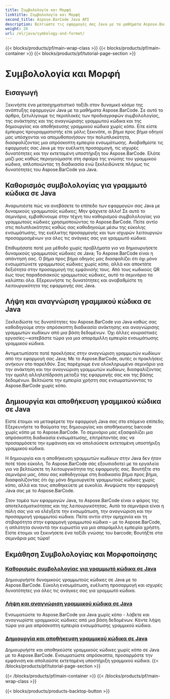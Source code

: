 ```yaml
---
title: Συμβολολογία και Μορφή
linktitle: Συμβολολογία και Μορφή
second_title: Aspose.BarCode Java API
description: Βελτιώστε τις εφαρμογές σας Java με τα μαθήματα Aspose.BarCode! Κατακτήστε τον καθορισμό συμβολολογίας, ανακτήστε και αναγνωρίστε γραμμικούς κώδικες και δημιουργήστε και αποθηκεύστε αβίαστα δυναμικούς γραμμικούς κώδικες.
weight: 26
url: /el/java/symbology-and-format/
---
```


{{< blocks/products/pf/main-wrap-class >}}
{{< blocks/products/pf/main-container >}}
{{< blocks/products/pf/tutorial-page-section >}}

# Συμβολολογία και Μορφή

## Εισαγωγή

Ξεκινήστε ένα μετασχηματιστικό ταξίδι στον δυναμικό κόσμο της ανάπτυξης εφαρμογών Java με τα μαθήματα Aspose.BarCode. Σε αυτό το άρθρο, ξετυλίγουμε τις περιπλοκές των προδιαγραφών συμβολολογίας, της ανάκτησης και της αναγνώρισης γραμμωτού κώδικα και της δημιουργίας και αποθήκευσης γραμμικού κώδικα χωρίς κόπο. Είτε είστε έμπειρος προγραμματιστής είτε μόλις ξεκινάτε, οι βήμα προς βήμα οδηγοί μας υπόσχονται να απομυθοποιήσουν την πολυπλοκότητα, διασφαλίζοντας μια απρόσκοπτη εμπειρία ενσωμάτωσης. Αναβαθμίστε τις εφαρμογές σας Java με την ευέλικτη προσαρμογή, τις ισχυρές δυνατότητες και την εκτεταμένη υποστήριξη του Aspose.BarCode. Ελάτε μαζί μας καθώς περιηγούμαστε στη σφαίρα της γνώσης του γραμμικού κώδικα, απλοποιώντας τη διαδικασία ενώ ξεκλειδώνετε πλήρως τις δυνατότητες του Aspose.BarCode για Java.

## Καθορισμός συμβολολογίας για γραμμωτό κώδικα σε Java

Αναρωτιέστε πώς να ανεβάσετε το επίπεδο των εφαρμογών σας Java με δυναμικούς γραμμωτούς κώδικες; Μην ψάχνετε άλλο! Σε αυτό το σεμινάριο, εμβαθύνουμε στην τέχνη του καθορισμού συμβολολογίας για γραμμωτούς κώδικες χρησιμοποιώντας το Aspose.BarCode. Πείτε αντίο στις πολυπλοκότητες καθώς σας καθοδηγούμε μέσω της εύκολης ενσωμάτωσης, της ευέλικτης προσαρμογής και των ισχυρών λειτουργιών προσαρμοσμένων για όλες τις ανάγκες σας για γραμμωτό κώδικα.

Επιθυμήσατε ποτέ μια μέθοδο χωρίς προβλήματα για να δημιουργήσετε δυναμικούς γραμμωτούς κώδικες σε Java; Το Aspose.BarCode είναι η απάντησή σας. Ο βήμα προς βήμα οδηγός μας διασφαλίζει ότι όχι μόνο ενσωματώνετε γραμμωτούς κώδικες χωρίς κόπο, αλλά και αποκτάτε δεξιότητα στην προσαρμογή της εμφάνισής τους. Από τους κωδικούς QR έως τους παραδοσιακούς γραμμωτούς κώδικες, αυτό το σεμινάριο τα καλύπτει όλα. Εξερευνήστε τις δυνατότητες και αναβαθμίστε τη λειτουργικότητα της εφαρμογής σας Java.


## Λήψη και αναγνώριση γραμμικού κώδικα σε Java

Ξεκλειδώστε τις δυνατότητες του Aspose.BarCode για Java καθώς σας καθοδηγούμε στην απρόσκοπτη διαδικασία ανάκτησης και αναγνώρισης γραμμωτών κωδίκων από μια βάση δεδομένων. Όχι άλλες κουραστικές εργασίες—κατεβάστε τώρα για μια απαράμιλλη εμπειρία ενσωμάτωσης γραμμικού κώδικα. 

Αντιμετωπίσατε ποτέ προκλήσεις στην αναγνώριση γραμμωτών κωδίκων από την εφαρμογή σας Java; Με το Aspose.BarCode, αυτές οι προκλήσεις ανήκουν στο παρελθόν. Σας παρέχουμε ένα ολοκληρωμένο σεμινάριο για την ανάκτηση και την αναγνώριση γραμμωτών κωδίκων, διασφαλίζοντας την ομαλή αλληλεπίδραση μεταξύ της εφαρμογής σας και της βάσης δεδομένων. Βελτιώστε την εμπειρία χρήστη σας ενσωματώνοντας το Aspose.BarCode χωρίς κόπο.

## Δημιουργία και αποθήκευση γραμμικού κώδικα σε Java

Είστε έτοιμοι να μεταφέρετε την εφαρμογή Java σας στο επόμενο επίπεδο; Εξερευνήστε τα θαύματα της δημιουργίας και αποθήκευσης barcode χωρίς κόπο με το Aspose.BarCode. Το σεμινάριο μας εξασφαλίζει μια απρόσκοπτη διαδικασία ενσωμάτωσης, επιτρέποντάς σας να προσαρμόσετε την εμφάνιση και να απολαύσετε εκτεταμένη υποστήριξη γραμμικού κώδικα.

Η δημιουργία και η αποθήκευση γραμμωτών κωδίκων στην Java δεν ήταν ποτέ τόσο εύκολη. Το Aspose.BarCode σάς εξουσιοδοτεί με τα εργαλεία για να βελτιώσετε τη λειτουργικότητα της εφαρμογής σας. Βουτήξτε στο σεμινάριο μας, όπου σας καθοδηγούμε στη διαδικασία βήμα προς βήμα, διασφαλίζοντας ότι όχι μόνο δημιουργείτε γραμμωτούς κώδικες χωρίς κόπο, αλλά και τους αποθηκεύετε με ευκολία. Ανυψώστε την εφαρμογή Java σας με το Aspose.BarCode.

Στον τομέα των εφαρμογών Java, το Aspose.BarCode είναι ο φάρος της αποτελεσματικότητας και της λειτουργικότητας. Αυτά τα σεμινάρια είναι η πύλη σας για να ελέγξετε την ενσωμάτωση, την αναγνώριση και την προσαρμογή γραμμωτού κώδικα. Πείτε αντίο στην αμηχανία και τη στιβαρότητα στην εφαρμογή γραμμωτού κώδικα – με το Aspose.BarCode, η απλότητα συναντά την ευρωστία για μια απαράμιλλη εμπειρία χρήστη. Είστε έτοιμοι να ξεκινήσετε ένα ταξίδι γνώσης του barcode; Βουτήξτε στα σεμινάρια μας τώρα!
## Εκμάθηση Συμβολολογίας και Μορφοποίησης
### [Καθορισμός συμβολολογίας για γραμμωτό κώδικα σε Java](./specifying-symbology-barcode/)
Δημιουργήστε δυναμικούς γραμμωτούς κώδικες σε Java με το Aspose.BarCode. Εύκολη ενσωμάτωση, ευέλικτη προσαρμογή και ισχυρές δυνατότητες για όλες τις ανάγκες σας για γραμμωτό κώδικα.
### [Λήψη και αναγνώριση γραμμικού κώδικα σε Java](./fetching-recognizing-barcode/)
Ενσωματώστε το Aspose.BarCode για Java χωρίς κόπο - λάβετε και αναγνωρίστε γραμμικούς κώδικες από μια βάση δεδομένων. Κάντε λήψη τώρα για μια απρόσκοπτη εμπειρία ενσωμάτωσης γραμμικού κώδικα.
### [Δημιουργία και αποθήκευση γραμμικού κώδικα σε Java](./generating-saving-barcode/)
Δημιουργήστε και αποθηκεύστε γραμμικούς κώδικες χωρίς κόπο σε Java με το Aspose.BarCode. Ενσωματώστε απρόσκοπτα, προσαρμόστε την εμφάνιση και απολαύστε εκτεταμένη υποστήριξη γραμμικού κώδικα.
{{< /blocks/products/pf/tutorial-page-section >}}

{{< /blocks/products/pf/main-container >}}
{{< /blocks/products/pf/main-wrap-class >}}

{{< blocks/products/products-backtop-button >}}
